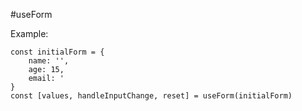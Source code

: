 #useForm

Example:

```
const initialForm = {
    name: '',
    age: 15,
    email: '
}
const [values, handleInputChange, reset] = useForm(initialForm)

```
